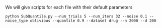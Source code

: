 We will give scripts for each file with their default parameters
```
python SubQuantile.py --num_trials 5 --num_iters 32 --noise 0.1 --noise_type oblivious --quantile 0.9 --dataset drug --n 2000 --d 200
```
